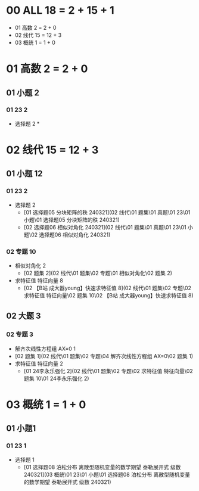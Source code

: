 # 00 ALL 18 = 2 + 15 + 1

* 01 高数 2 = 2 + 0
* 02 线代 15 = 12 + 3
* 03 概统 1 = 1 + 0



# 01 高数 2 = 2 + 0



## 01 小题 2



### 01 23 2

* 选择题  2
  *  



# 02 线代 15 = 12 + 3



## 01 小题 12



### 01 23 2

* 选择题  2
  *   [01 选择题05 分块矩阵的秩 240321](02 线代\01 题集\01 真题\01 23\01 小题\01 选择题05 分块矩阵的秩 240321) 
  *   [02 选择题06 相似对角化  240321](02 线代\01 题集\01 真题\01 23\01 小题\02 选择题06 相似对角化  240321) 

### 02 专题 10

* 相似对角化 2
  *  [02 题集 2](02 线代\01 题集\02 专题\01 相似对角化\02 题集 2) 
* 求特征值 特征向量 8
  *  [02 【B站 成大器young】快速求特征值 8](02 线代\01 题集\02 专题\02 求特征值 特征向量\02 题集 10\02 【B站 成大器young】快速求特征值 8) 




## 02 大题 3



### 02 专题 3

*  解齐次线性方程组 AX=0 1
  * [02 题集 1](02 线代\01 题集\02 专题\04 解齐次线性方程组 AX=0\02 题集 1) 
*  求特征值 特征向量 2
   *   [01 24李永乐强化 2](02 线代\01 题集\02 专题\02 求特征值 特征向量\02 题集 10\01 24李永乐强化 2) 




# 03 概统 1 =  1 + 0



## 01 小题1



### 01 23 1

* 选择题 1
  *  [01 选择题08 泊松分布 离散型随机变量的数学期望  泰勒展开式 级数 240321](03 概统\01 23\01 小题\01 选择题08 泊松分布 离散型随机变量的数学期望  泰勒展开式 级数 240321) 